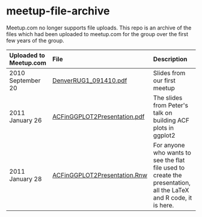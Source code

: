 # meetup-file-archive

Meetup.com no longer supports file uploads.  This repo is an archive of the
files which had been uploaded to meetup.com for the group over the first few
years of the group.

| Uploaded to Meetup.com | File                                                                                                                      | Description                                                                                                      |
| :--------------------- | :-----                                                                                                                    | :-----------                                                                                                     |
| 2010 September 20      | [DenverRUG1_091410.pdf](https://github.com/DenverRUG/meetup-file-archive/blob/master/DenverRUG1_091410.pdf)               | Slides from our first meetup                                                                                     |
| 2011 January 26        | [ACFinGGPLOT2Presentation.pdf](https://github.com/DenverRUG/meetup-file-archive/blob/master/ACFinGGPLOT2Presentation.pdf) | The slides from Peter's talk on building ACF plots in ggplot2                                                    |
| 2011 January 28        | [ACFinGGPLOT2Presentation.Rnw](https://github.com/DenverRUG/meetup-file-archive/blob/master/ACFinGGPLOT2Presentation.Rnw) | For anyone who wants to see the flat file used to create the presentation, all the LaTeX and R code, it is here. |

